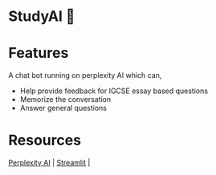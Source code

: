 # StudyAI 🤖

# Features
A chat bot running on perplexity AI which can,
- Help provide feedback for IGCSE essay based questions
- Memorize the conversation
- Answer general questions

# Resources
[Perplexity AI](https://www.perplexity.ai/) |
[Streamlit](https://streamlit.io/) | 

